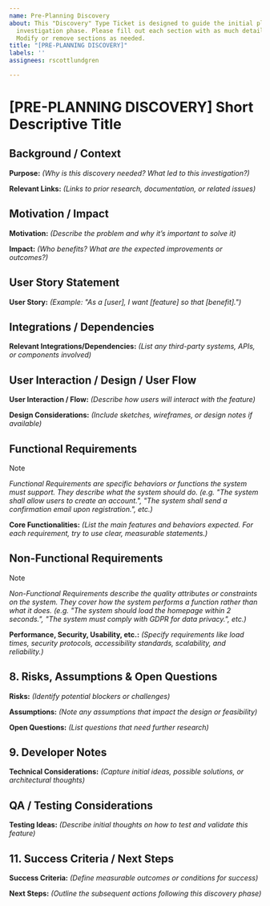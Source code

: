 ```yaml
---
name: Pre-Planning Discovery
about: This "Discovery" Type Ticket is designed to guide the initial planning and
  investigation phase. Please fill out each section with as much detail as available.
  Modify or remove sections as needed.
title: "[PRE-PLANNING DISCOVERY]"
labels: ''
assignees: rscottlundgren

---
```


# [PRE-PLANNING DISCOVERY] Short Descriptive Title

## Background / Context
**Purpose:** _(Why is this discovery needed? What led to this investigation?)_

**Relevant Links:** _(Links to prior research, documentation, or related issues)_

## Motivation / Impact
**Motivation:** _(Describe the problem and why it’s important to solve it)_

**Impact:** _(Who benefits? What are the expected improvements or outcomes?)_

## User Story Statement
**User Story:** _(Example: "As a [user], I want [feature] so that [benefit].")_

## Integrations / Dependencies
**Relevant Integrations/Dependencies:** _(List any third-party systems, APIs, or components involved)_

## User Interaction / Design / User Flow
**User Interaction / Flow:** _(Describe how users will interact with the feature)_

**Design Considerations:** _(Include sketches, wireframes, or design notes if available)_

## Functional Requirements
> [!NOTE]
> _Functional Requirements are specific behaviors or functions the system must support. They describe what the system should do. (e.g. "The system shall allow users to create an account.", "The system shall send a confirmation email upon registration.", etc.)_

**Core Functionalities:** _(List the main features and behaviors expected. For each requirement, try to use clear, measurable statements.)_

## Non-Functional Requirements
> [!NOTE]
> _Non-Functional Requirements describe the quality attributes or constraints on the system. They cover how the system performs a function rather than what it does. (e.g. "The system should load the homepage within 2 seconds.", "The system must comply with GDPR for data privacy.", etc.)_

**Performance, Security, Usability, etc.:** _(Specify requirements like load times, security protocols, accessibility standards, scalability, and reliability.)_

## 8. Risks, Assumptions & Open Questions
**Risks:** _(Identify potential blockers or challenges)_

**Assumptions:** _(Note any assumptions that impact the design or feasibility)_

**Open Questions:** _(List questions that need further research)_

## 9. Developer Notes
**Technical Considerations:** _(Capture initial ideas, possible solutions, or architectural thoughts)_

## QA / Testing Considerations
**Testing Ideas:** _(Describe initial thoughts on how to test and validate this feature)_

## 11. Success Criteria / Next Steps
**Success Criteria:** _(Define measurable outcomes or conditions for success)_

**Next Steps:** _(Outline the subsequent actions following this discovery phase)_
